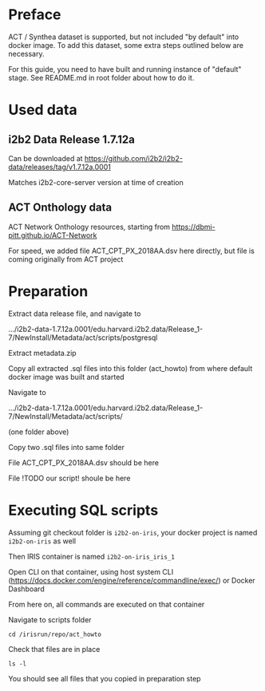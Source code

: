 # Preface

ACT / Synthea dataset is supported, but not included "by default" into docker image. To add this dataset, some extra steps outlined below are necessary.

For this guide, you need to have built and running instance of "default" stage. See README.md in root folder about how to do it.

# Used data

## i2b2 Data Release 1.7.12a

Can be downloaded at https://github.com/i2b2/i2b2-data/releases/tag/v1.7.12a.0001

Matches i2b2-core-server version at time of creation

## ACT Onthology data

ACT Network Onthology resources, starting from https://dbmi-pitt.github.io/ACT-Network

For speed, we added file ACT_CPT_PX_2018AA.dsv here directly, but file is coming originally from ACT project

# Preparation

Extract data release file, and navigate to

.../i2b2-data-1.7.12a.0001/edu.harvard.i2b2.data/Release_1-7/NewInstall/Metadata/act/scripts/postgresql

Extract metadata.zip

Copy all extracted .sql files into this folder (act_howto) from where default docker image was built and started

Navigate to

.../i2b2-data-1.7.12a.0001/edu.harvard.i2b2.data/Release_1-7/NewInstall/Metadata/act/scripts/

(one folder above)

Copy two .sql files into same folder

File ACT_CPT_PX_2018AA.dsv should be here

File !TODO our script! shoule be here

# Executing SQL scripts

Assuming git checkout folder is `i2b2-on-iris`, your docker project is named `i2b2-on-iris` as well

Then IRIS container is named `i2b2-on-iris_iris_1`

Open CLI on that container, using host system CLI (https://docs.docker.com/engine/reference/commandline/exec/) or Docker Dashboard

From here on, all commands are executed on that container

Navigate to scripts folder

`cd /irisrun/repo/act_howto`

Check that files are in place

`ls -l`

You should see all files that you copied in preparation step
